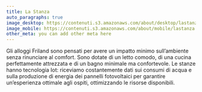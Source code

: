 ```yaml
---
title: La Stanza
auto_paragraphs: true
image_desktop: https://contenuti.s3.amazonaws.com/about/desktop/lastanza.jpeg
image_mobile: https://contenuti.s3.amazonaws.com/about/mobile/lastanza.jpeg
other_meta: you can add other meta here
---
```


Gli alloggi Friland sono pensati per avere un impatto minimo sull’ambiente senza
rinunciare al comfort. Sono dotate di un letto comodo, di una cucina perfettamente
attrezzata e di un bagno minimale ma confortevole.
Le stanze hanno tecnologia Iot: riceviamo costantemente dati sui consumi di acqua e
sulla produzione di energia dei pannelli fotovoltaici per garantire un’esperienza
ottimale agli ospiti, ottimizzando le risorse disponibili.
